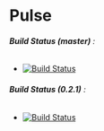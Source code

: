 # Pulse

###### **Build Status (master)** :
- [![Build Status](https://travis-ci.com/PulselabApps/Pulse.svg?token=sauqEDKxdV5cD6YPypoK&branch=master)](https://travis-ci.com/PulselabApps/Pulse)

###### **Build Status (0.2.1)** :
- [![Build Status](https://travis-ci.com/PulselabApps/Pulse.svg?token=sauqEDKxdV5cD6YPypoK&branch=0.2.1)](https://travis-ci.com/PulselabApps/Pulse)
